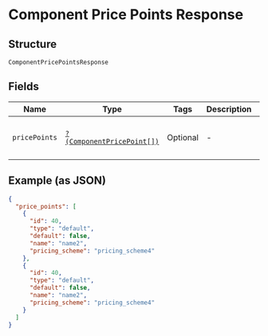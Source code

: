 
# Component Price Points Response

## Structure

`ComponentPricePointsResponse`

## Fields

| Name | Type | Tags | Description | Getter | Setter |
|  --- | --- | --- | --- | --- | --- |
| `pricePoints` | [`?(ComponentPricePoint[])`](../../doc/models/component-price-point.md) | Optional | - | getPricePoints(): ?array | setPricePoints(?array pricePoints): void |

## Example (as JSON)

```json
{
  "price_points": [
    {
      "id": 40,
      "type": "default",
      "default": false,
      "name": "name2",
      "pricing_scheme": "pricing_scheme4"
    },
    {
      "id": 40,
      "type": "default",
      "default": false,
      "name": "name2",
      "pricing_scheme": "pricing_scheme4"
    }
  ]
}
```

